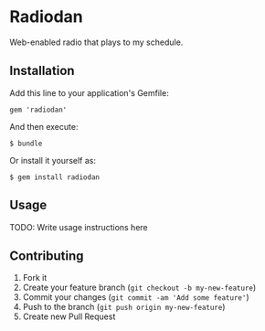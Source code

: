 # Radiodan

Web-enabled radio that plays to my schedule.

## Installation

Add this line to your application's Gemfile:

    gem 'radiodan'

And then execute:

    $ bundle

Or install it yourself as:

    $ gem install radiodan

## Usage

TODO: Write usage instructions here

## Contributing

1. Fork it
2. Create your feature branch (`git checkout -b my-new-feature`)
3. Commit your changes (`git commit -am 'Add some feature'`)
4. Push to the branch (`git push origin my-new-feature`)
5. Create new Pull Request

